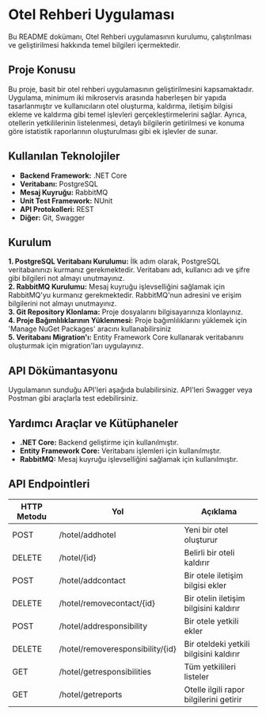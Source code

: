 # Otel Rehberi Uygulaması
Bu README dokümanı, Otel Rehberi uygulamasının kurulumu, çalıştırılması ve geliştirilmesi hakkında temel bilgileri içermektedir.
## Proje Konusu
Bu proje, basit bir otel rehberi uygulamasının geliştirilmesini kapsamaktadır. Uygulama, minimum iki mikroservis arasında haberleşen bir yapıda tasarlanmıştır ve kullanıcıların otel oluşturma, kaldırma, iletişim bilgisi ekleme ve kaldırma gibi temel işlevleri gerçekleştirmelerini sağlar. Ayrıca, otellerin yetkililerinin listelenmesi, detaylı bilgilerin getirilmesi ve konuma göre istatistik raporlarının oluşturulması gibi ek işlevler de sunar.
## Kullanılan Teknolojiler
- **Backend Framework:** .NET Core <br/>
- **Veritabanı:** PostgreSQL <br/>
- **Mesaj Kuyruğu:** RabbitMQ <br/>
- **Unit Test Framework:** NUnit <br/>
- **API Protokolleri:** REST <br/>
- **Diğer:** Git, Swagger <br/>
## Kurulum
**1. PostgreSQL Veritabanı Kurulumu:** İlk adım olarak, PostgreSQL veritabanınızı kurmanız gerekmektedir. Veritabanı adı, kullanıcı adı ve şifre gibi bilgileri not almayı unutmayınız. <br/>
**2. RabbitMQ Kurulumu:** Mesaj kuyruğu işlevselliğini sağlamak için RabbitMQ'yu kurmanız gerekmektedir. RabbitMQ'nun adresini ve erişim bilgilerini not almayı unutmayınız. <br/>
**3. Git Repository Klonlama:** Proje dosyalarını bilgisayarınıza klonlayınız. <br/>
**4. Proje Bağımlılıklarının Yüklenmesi:** Proje bağımlılıklarını yüklemek için 'Manage NuGet Packages' aracını kullanabilirsiniz <br/>
**5. Veritabanı Migration'ı:** Entity Framework Core kullanarak veritabanını oluşturmak için migration'ları uygulayınız. <br/>

## API Dökümantasyonu
Uygulamanın sunduğu API'leri aşağıda bulabilirsiniz. API'leri Swagger veya Postman gibi araçlarla test edebilirsiniz.

## Yardımcı Araçlar ve Kütüphaneler
- **.NET Core:** Backend geliştirme için kullanılmıştır.
- **Entity Framework Core:** Veritabanı işlemleri için kullanılmıştır.
- **RabbitMQ:** Mesaj kuyruğu işlevselliğini sağlamak için kullanılmıştır.

 ## API Endpointleri

 | HTTP Metodu  | Yol | Açıklama | 
| ------------- | ------------- |------------- |
| POST  | /hotel/addhotel | Yeni bir otel oluşturur  |
| DELETE  | /hotel/{id}  | Belirli bir oteli kaldırır  |
| POST  | /hotel/addcontact  | Bir otele iletişim bilgisi ekler |
|DELETE  | /hotel/removecontact/{id}  | Bir otelin iletişim bilgisini kaldırır  |
| POST  | /hotel/addresponsibility  | Bir otele yetkili ekler |
| DELETE  | /hotel/removeresponsibility/{id}  | Bir oteldeki yetkili bilgisini kaldırır |
| GET  | /hotel/getresponsibilities  | Tüm yetkilileri listeler |
| GET  | /hotel/getreports  | Otelle ilgili rapor bilgilerini getirir |
